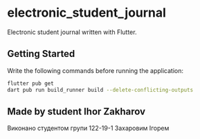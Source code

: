 # electronic_student_journal

Electronic student journal written with Flutter.

## Getting Started

Write the following commands before running the application:

```sh
flutter pub get
dart pub run build_runner build --delete-conflicting-outputs
```

## Made by student Ihor Zakharov
Виконано студентом групи 122-19-1 Захаровим Ігорем
